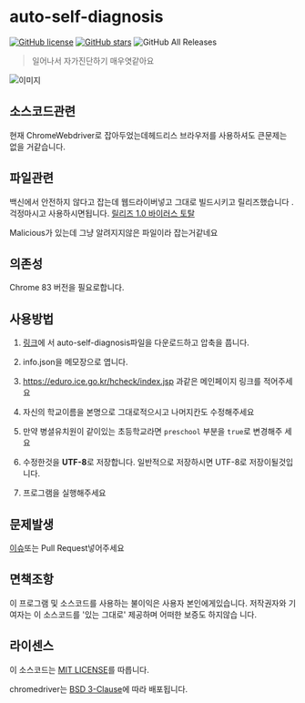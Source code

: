# auto-self-diagnosis

[![GitHub license](https://img.shields.io/github/license/SaidBySolo/auto-self-diagnosis)](https://github.com/SaidBySolo/auto-self-diagnosis/blob/master/LICENSE)
[![GitHub stars](https://img.shields.io/github/stars/SaidBySolo/auto-self-diagnosis)](https://github.com/SaidBySolo/auto-self-diagnosis/stargazers)
![GitHub All Releases](https://img.shields.io/github/downloads/SaidBySolo/auto-self-diagnosis/total)

> 일어나서 자가진단하기 매우엿같아요

![이미지](https://i.imgur.com/76zCDVn.gif)

## 소스코드관련

현재 ChromeWebdriver로 잡아두었는데헤드리스 브라우저를 사용하셔도 큰문제는 없을
거같습니다.

## 파일관련

백신에서 안전하지 않다고 잡는데 웹드라이버넣고 그대로 빌드시키고 릴리즈했습니다
.
걱정마시고 사용하시면됩니다.
[릴리즈 1.0 바이러스 토탈](https://www.virustotal.com/gui/file/055adf001392e2a8b66a7c3ed6c19393138d00e2522a8b9fb481b68428e6fffe/detection)

Malicious가 있는데 그냥 알려지지않은 파일이라 잡는거같네요

## 의존성

Chrome 83 버전을 필요로합니다.

## 사용방법

1. [링크](https://github.com/SaidBySolo/auto-self-diagnosis/releases/tag/3.0.0)에
   서 auto-self-diagnosis파일을 다운로드하고 압축을 풉니다.

2. info.json을 메모장으로 엽니다.

3. https://eduro.ice.go.kr/hcheck/index.jsp 과같은 메인페이지 링크를 적어주세요

4. 자신의 학교이름을 본명으로 그대로적으시고 나머지칸도 수정해주세요

5. 만약 병셜유치원이 같이있는 초등학교라면 `preschool` 부분을 `true`로 변경해주
   세요

6. 수정한것을 **UTF-8**로 저장합니다. 일반적으로 저장하시면 UTF-8로 저장이될것입
   니다.

7. 프로그램을 실행해주세요

## 문제발생

[이슈](https://github.com/SaidBySolo/auto-self-diagnosis/issues)또는 Pull
Request넣어주세요

## 면책조항

이 프로그램 및 소스코드를 사용하는 불이익은 사용자 본인에게있습니다.
저작권자와 기여자는 이 소스코드를 '있는 그대로' 제공하며 어떠한 보증도 하지않습
니다.

## 라이센스

이 소스코드는 [MIT LICENSE](LICENSE)를 따릅니다.

chromedriver는 [BSD 3-Clause](LICENSE.chromedriver)에 따라 배포됩니다.
